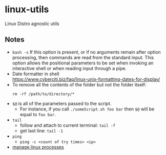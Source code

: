 # linux-utils
Linux Distro agnostic utils


## Notes
- `bash -s`
    If this option is present, or if no arguments remain after option processing, then commands are read from the standard input. This option allows the positional parameters to be set when invoking an interactive shell or when reading input through a pipe.
- Date formatter in shell  
https://www.cyberciti.biz/faq/linux-unix-formatting-dates-for-display/
- To remove all the contents of the folder but not the folder itself:
  ```
  rm -rf /path/to/directory/*
  ```
- `$@` is all of the parameters passed to the script.
    - For instance, if you call `./someScript.sh foo bar` then `$@` will be equal to `foo bar`.
- `tail`
  - follow and attach to current terminal: `tail -f`
  - get last line: `tail -1`
- `ping`
  - `ping -c <count of try times> <ip>`
- [manage linux processes](https://www.howtogeek.com/107217/how-to-manage-processes-from-the-linux-terminal-10-commands-you-need-to-know/)
